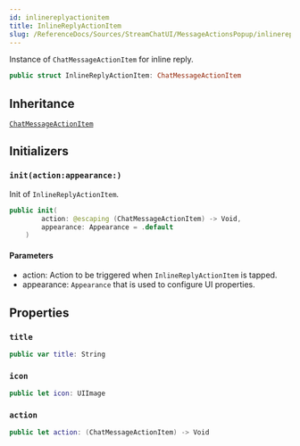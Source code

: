 ```yaml
---
id: inlinereplyactionitem 
title: InlineReplyActionItem
slug: /ReferenceDocs/Sources/StreamChatUI/MessageActionsPopup/inlinereplyactionitem
---
```


Instance of `ChatMessageActionItem` for inline reply.

``` swift
public struct InlineReplyActionItem: ChatMessageActionItem 
```

## Inheritance

[`ChatMessageActionItem`](ChatMessageActionItem)

## Initializers

### `init(action:appearance:)`

Init of `InlineReplyActionItem`.

``` swift
public init(
        action: @escaping (ChatMessageActionItem) -> Void,
        appearance: Appearance = .default
    ) 
```

#### Parameters

  - action: Action to be triggered when `InlineReplyActionItem` is tapped.
  - appearance: `Appearance` that is used to configure UI properties.

## Properties

### `title`

``` swift
public var title: String 
```

### `icon`

``` swift
public let icon: UIImage
```

### `action`

``` swift
public let action: (ChatMessageActionItem) -> Void
```
